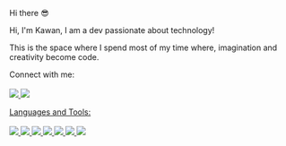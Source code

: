 
Hi there 😎

Hi, I'm Kawan, I am a dev passionate about technology!

This is the space where I spend most of my time where, imagination and creativity become code.

Connect with me:
<br>
<br>
<a href="https://www.instagram.com/kwnsm_/"/><img src="https://img.shields.io/badge/Instagram-E4405F?style=for-the-badge&logo=instagram&logoColor=white"/> <a href="https://www.linkedin.com/in/kawansmonteiro/"/> <img src="https://img.shields.io/badge/LinkedIn-0077B5?style=for-the-badge&logo=linkedin&logoColor=white"/>




Languages and Tools:
<br>
<br>
<img src="https://img.shields.io/badge/HTML5-E34F26?style=for-the-badge&logo=html5&logoColor=white"/> <img src="https://img.shields.io/badge/CSS3-1572B6?style=for-the-badge&logo=css3&logoColor=white"/> <img src="https://img.shields.io/badge/JavaScript-F7DF1E?style=for-the-badge&logo=javascript&logoColor=black"/> <img src="https://img.shields.io/badge/Java-ED8B00?style=for-the-badge&logo=openjdk&logoColor=white"/> <img src="https://img.shields.io/badge/Angular-DD0031?style=for-the-badge&logo=angular&logoColor=white"/>
<img src="https://img.shields.io/badge/Python-14354C?style=for-the-badge&logo=python&logoColor=white"/> <img src="https://img.shields.io/badge/Django-092E20?style=for-the-badge&logo=django&logoColor=white"/> 
